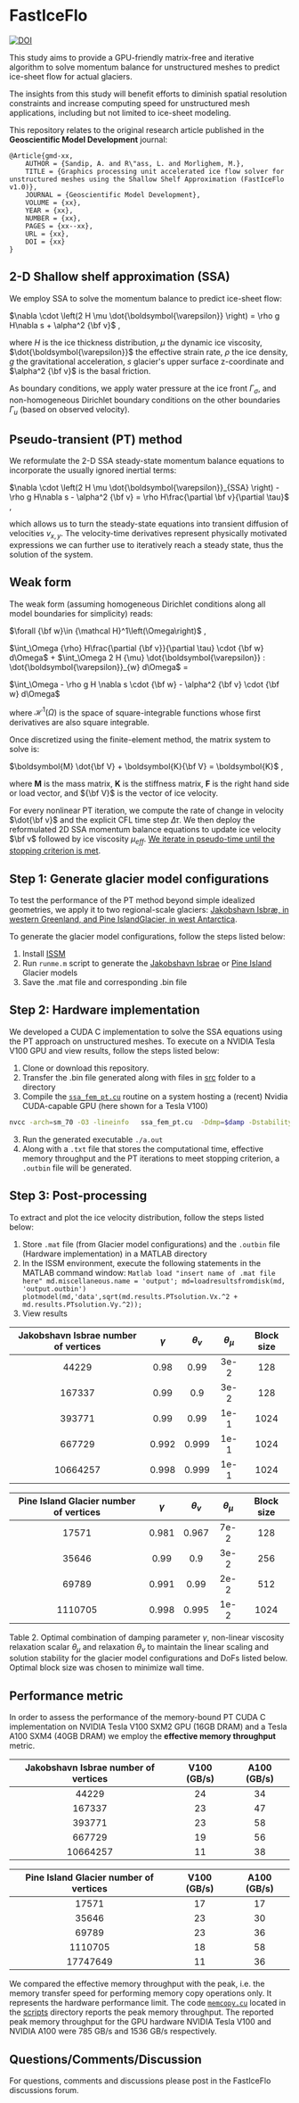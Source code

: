 # FastIceFlo

[![DOI](https://zenodo.org/badge/xxx.svg)](https://zenodo.org/badge/latestdoi/xxx)

This study aims to provide a GPU-friendly matrix-free and iterative algorithm to solve momentum balance for unstructured meshes to predict ice-sheet flow for actual glaciers. 

The insights from this study will benefit efforts to diminish spatial resolution constraints and increase computing speed for unstructured mesh applications, including but not limited to ice-sheet modeling.

This repository relates to the original research article published in the **Geoscientific Model Development** journal:
```
@Article{gmd-xx,
    AUTHOR = {Sandip, A. and R\"ass, L. and Morlighem, M.},
    TITLE = {Graphics processing unit accelerated ice flow solver for unstructured meshes using the Shallow Shelf Approximation (FastIceFlo v1.0)},
    JOURNAL = {Geoscientific Model Development},
    VOLUME = {xx},
    YEAR = {xx},
    NUMBER = {xx},
    PAGES = {xx--xx},
    URL = {xx},
    DOI = {xx}
}
```


## 2-D Shallow shelf approximation (SSA)
We employ SSA to solve the momentum balance to predict ice-sheet flow:

$\nabla \cdot \left(2 H \mu \dot{\boldsymbol{\varepsilon}} \right) = \rho g H\nabla s  + \alpha^2 {\bf v}$ ,

where $H$ is the ice thickness distribution, $\mu$ the dynamic ice viscosity, $\dot{\boldsymbol{\varepsilon}}$ the effective strain rate, $\rho$ the ice density, $g$ the gravitational acceleration, $s$ glacier's upper surface z-coordinate and $\alpha^2 {\bf v}$ is the basal friction.

As boundary conditions, we apply water pressure at the ice front $\Gamma_{\sigma}$, and non-homogeneous Dirichlet boundary conditions on the other boundaries $\Gamma_u$ (based on observed velocity).

## Pseudo-transient (PT) method
We reformulate the 2-D SSA steady-state momentum balance equations to incorporate the usually ignored inertial terms:

$\nabla \cdot \left(2 H \mu \dot{\boldsymbol{\varepsilon}}_{SSA} \right) -\rho g H\nabla s  - \alpha^2 {\bf v} = \rho H\frac{\partial \bf v}{\partial \tau}$ ,

which allows us to turn the steady-state equations into transient diffusion of velocities $v_{x,y}$. The velocity-time derivatives represent physically motivated expressions we can further use to iteratively reach a steady state, thus the solution of the system.

## Weak form
The weak form (assuming homogeneous Dirichlet conditions along all model boundaries for simplicity) reads:

$\forall {\bf w}\in {\mathcal H}^1\left(\Omega\right)$ ,

$\int_\Omega {\rho} H\frac{\partial {\bf v}}{\partial \tau} \cdot {\bf w} d\Omega$ + 
$\int_\Omega 2 H {\mu} \dot{\boldsymbol{\varepsilon}} : \dot{\boldsymbol{\varepsilon}}_{w} d\Omega$ =

$\int_\Omega  - \rho g H \nabla s \cdot {\bf w} - \alpha^2 {\bf v} \cdot {\bf w} d\Omega$

where ${\mathcal H}^1\left(\Omega\right)$ is the space of square-integrable functions whose first derivatives are also square integrable. 

Once discretized using the finite-element method, the matrix system to solve is:

$\boldsymbol{M} \dot{\bf V} + \boldsymbol{K}{\bf V} = \boldsymbol{K}$ ,

where $\boldsymbol{M}$ is the mass matrix, $\boldsymbol{K}$ is the stiffness matrix, $\boldsymbol{F}$ is the right hand side or load vector, and ${\bf V}$ is the vector of ice velocity.

For every nonlinear PT iteration, we compute the rate of change in velocity $\dot{\bf v}$ and the explicit CFL time step $\Delta \tau$. We then deploy the reformulated 2D SSA momentum balance equations  to update ice velocity $\bf v$ followed by ice viscosity $\mu_{eff}$.  [We iterate in pseudo-time until the stopping criterion is met](docs/fig_pt_flowchart.pdf).


## Step 1: Generate glacier model configurations 
To test the performance of the PT method beyond simple idealized geometries, we apply it to two regional-scale glaciers: [Jakobshavn Isbræ, in western Greenland, and Pine IslandGlacier, in west Antarctica](docs/fig_gmd.pdf).

To generate the glacier model configurations, follow the steps listed below:
1. Install [ISSM](https://issm.jpl.nasa.gov/download/)
2. Run `runme.m` script to generate the [Jakobshavn Isbrae](BinFileGeneration/JKS/runme.m) or [Pine Island](BinFileGeneration/PIG/runme.m) Glacier models
3. Save the .mat file and corresponding .bin file

## Step 2: Hardware implementation
We developed a CUDA C implementation to solve the SSA equations using the PT approach on unstructured meshes. To execute on a NVIDIA Tesla V100 GPU and view results, follow the steps listed below:

1. Clone or download this repository.
2. Transfer the .bin file generated along with files in [src](src) folder to a directory 
3. Compile the [`ssa_fem_pt.cu`](src/ssa_fem_pt.cu) routine on a system hosting a (recent) Nvidia CUDA-capable GPU (here shown for a Tesla V100)
```bash
nvcc -arch=sm_70 -O3 -lineinfo   ssa_fem_pt.cu  -Ddmp=$damp -Dstability=$vel_rela -Drela=$visc_rela
```
3. Run the generated executable `./a.out`
4. Along with a `.txt` file that stores the computational time, effective memory throughput and the PT iterations to meet stopping criterion, a `.outbin` file will be generated.

## Step 3: Post-processing
To extract and plot the ice velocity distribution, follow the steps listed below:
 1. Store `.mat` file (from Glacier model configurations) and the `.outbin` file (Hardware implementation) in a MATLAB directory
 2. In the ISSM environment, execute the following statements in the MATLAB command window:
        ```Matlab
        load "insert name of .mat file here"
        md.miscellaneous.name = 'output';
        md=loadresultsfromdisk(md, 'output.outbin')
        plotmodel(md,'data',sqrt(md.results.PTsolution.Vx.^2 + md.results.PTsolution.Vy.^2));
        ```
  3. View results

| Jakobshavn Isbrae number of vertices | $\gamma$  | $\theta_v$ | $\theta_{\mu}$ | Block size |
| :----: | :----: | :----: | :----: |:----: |
| 44229 | 0.98 | 0.99 | 3e-2 | 128 | 
| 167337 | 0.99 | 0.9 | 3e-2 | 128 | 
| 393771 | 0.99 | 0.99 | 1e-1 | 1024 |
| 667729 | 0.992 | 0.999 | 1e-1 | 1024 |
| 10664257 | 0.998 | 0.999 | 1e-1 | 1024 |

| Pine Island Glacier number of vertices | $\gamma$ | $\theta_v$ | $\theta_{\mu}$ |Block size |
| :----: | :----: | :----: | :----: |:----: |
| 17571 | 0.981 | 0.967 | 7e-2 | 128 |
| 35646 | 0.99 | 0.9 | 3e-2 | 256 |
| 69789 | 0.991 | 0.99 | 2e-2 | 512 |
| 1110705 | 0.998 | 0.995 | 1e-2 | 1024 |


Table 2. Optimal combination of damping parameter $\gamma$,  non-linear viscosity relaxation scalar $\theta_{\mu}$ and relaxation $\theta_v$  to maintain the linear scaling and solution stability for the glacier model configurations and DoFs listed below. Optimal block size was chosen to minimize wall time.

## Performance metric
In order to assess the performance of the memory-bound PT CUDA C implementation on NVIDIA Tesla V100 SXM2 GPU (16GB DRAM) and a Tesla A100 SXM4 (40GB DRAM) we employ the **effective memory throughput** metric.


|Jakobshavn Isbrae number of vertices | V100 (GB/s) | A100 (GB/s)|
| :----: | :----: | :----: | 
| 44229 | 24 | 34 | 
| 167337 | 23 | 47 |
| 393771 | 23 | 58 |
| 667729 | 19 | 56 |
| 10664257 | 11 | 38 |

|Pine Island Glacier number of vertices | V100 (GB/s) | A100 (GB/s)|
| :----: | :----: | :----: |  
| 17571 | 17 | 17 | 
| 35646 | 23 | 30 |
| 69789 | 23 | 36 |
| 1110705 | 18 | 58 |
| 17747649 | 11 | 36 |

We compared the effective memory throughput with the peak, i.e. the memory transfer speed for performing memory copy operations only. It represents the hardware performance limit. The code [`memcopy.cu`](scripts/memcopy.cu) located in the [scripts](scripts) directory reports the peak memory throughput. The reported peak memory throughput for the GPU hardware NVIDIA Tesla V100 and NVIDIA A100 were 785 GB/s and 1536 GB/s respectively.  

## Questions/Comments/Discussion
For questions, comments and discussions please post in the FastIceFlo discussions forum.

